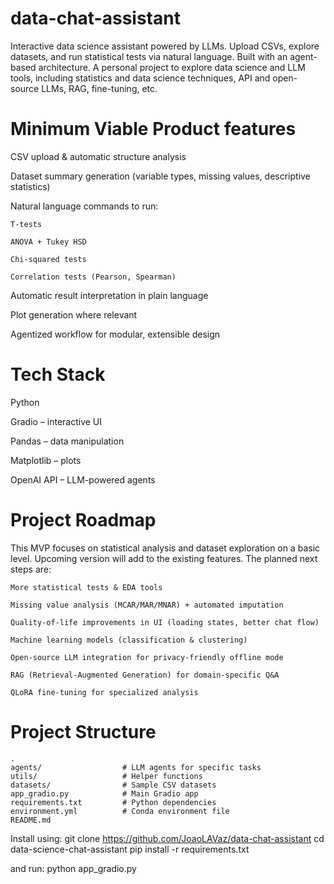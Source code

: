 # data-chat-assistant
Interactive data science assistant powered by LLMs. Upload CSVs, explore datasets, and run statistical tests via natural language. Built with an agent-based architecture. A personal project to explore data science and LLM tools, including statistics and data science techniques, API and open-source LLMs, RAG, fine-tuning, etc.


# Minimum Viable Product features

CSV upload & automatic structure analysis

Dataset summary generation (variable types, missing values, descriptive statistics)

Natural language commands to run:

    T-tests

    ANOVA + Tukey HSD

    Chi-squared tests

    Correlation tests (Pearson, Spearman)

Automatic result interpretation in plain language

Plot generation where relevant

Agentized workflow for modular, extensible design


# Tech Stack

Python

Gradio – interactive UI

Pandas – data manipulation

Matplotlib – plots

OpenAI API – LLM-powered agents


# Project Roadmap 

This MVP focuses on statistical analysis and dataset exploration on a basic level.
Upcoming version will add to the existing features.
The planned next steps are:

    More statistical tests & EDA tools

    Missing value analysis (MCAR/MAR/MNAR) + automated imputation

    Quality-of-life improvements in UI (loading states, better chat flow)

    Machine learning models (classification & clustering)

    Open-source LLM integration for privacy-friendly offline mode

    RAG (Retrieval-Augmented Generation) for domain-specific Q&A

    QLoRA fine-tuning for specialized analysis


# Project Structure
    .
    agents/                  # LLM agents for specific tasks
    utils/                   # Helper functions
    datasets/                # Sample CSV datasets
    app_gradio.py            # Main Gradio app
    requirements.txt         # Python dependencies
    environment.yml          # Conda environment file
    README.md


Install using:
    git clone https://github.com/JoaoLAVaz/data-chat-assistant
    cd data-science-chat-assistant
    pip install -r requirements.txt

and run:
    python app_gradio.py
